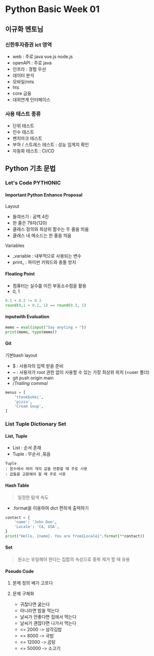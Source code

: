 # Python Basic Week 01

## 이규화 멘토님
### 신한투자증권 ict 영역
- web : 주로 java vue.js node.js
- openAPI : 주로 java
- 인프라 : 경험 우선
- 데이터 분석
- 모바일/mts
- hts
- core 금융
- 대외연계 인터페이스

### 사용 테스트 종류
- 단위 테스트
- 인수 테스트
- 벤치마크 테스트
- 부하 / 스트레스 테스트 : 성능 임계치 확인
- 자동화 테스트 : CI/CD


## Python 기초 문법
### Let's Code PYTHONIC
#### Important Python Enhance Proposal
Layout
- 들여쓰기 : 공백 4칸
- 한 줄은 79자(120)
- 클래스 정의와 최상위 함수는 두 줄을 띄움
- 클래스 내 메소드는 한 줄을 띄움

Variables
- _variable : 내부적으로 사용되는 변수
- print_ : 파이썬 키워드와 충돌 방지

#### Floating Point
- 컴퓨터는 실수를 이진 부동소수점을 활용
- 0, 1
```python
0.1 + 0.2 != 0.3
round(0,1 + 0.2, 1) == round(0.3, 1)
```

#### inputwith Evaluation
```python
memo = eval(input("Say anyting > "))
print(memo, type(memo))
```

#### Git
기본bash layout
- $ : 사용자의 입력 받을 준비
- ~ : 사용자가 root 권한 없이 사용할 수 있는 가장 최상위 위치 (=user 폴더)
- git push origin main
- /*Trailing comma*/
```python
menus = [
	'tteokbokki',
	'pizza',
	'Cream Soup',
]
```

### List Tuple Dictionary Set
#### List, Tuple
- List : 순서 존재
- Tuple : 무순서 ,묶음
```
Tuple
: 함수에서 여러 개의 값을 반환할 때 주로 사용
: 값들을 교환해야 할 때 주로 사용
```

#### Hash Table
> 일정한 탐색 속도
- .format을 이용하여 dict 편하게 출력하기
```python
contact = {
    'name': 'John Doe',
    'Locale': 'CA, USA',
}
print("Hello, {name}. You are from{Locale}".format(**contact))
```

#### Set
> 원소는 유일해야 한다는 집합의 속성으로 중복 제거 할 때 유용


#### Pseudo Code
1. 문제 정의
	배가 고프다

2. 문제 구체화
	- 귀찮다면 굶는다
	- 아니라면 밥을 먹는다
	- 날씨가 안좋다면 집에서 먹는다
	- 날씨가 괜찮다면 나가서 먹는다
	- <= 2000 -> 삼각김밥
	- <= 8000 -> 국밥
	- <= 12000 -> 곰탕
	- <= 50000 -> 소고기



